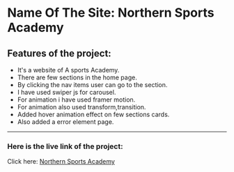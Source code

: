 # Name Of The Site: Northern Sports Academy

## Features of the project:
* It's a website of A sports Academy.
* There are few sections in the home page.
* By clicking the nav items user can go to the section.
* I have used swiper js for carousel.
* For animation i have used framer motion.
* For animation also used transform,transition. 
* Added hover animation effect on few sections cards.
* Also added a error element page.

***
### Here is the live link of the project:
Click here: [Northern Sports Academy](https://react-task-d8d0a.web.app)